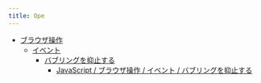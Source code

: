 ```yaml
---
title: Ope
---
```



- [ブラウザ操作](./ブラウザ操作/index.md)
    - [イベント](./ブラウザ操作/イベント/index.md)
        - [バブリングを抑止する](./ブラウザ操作/イベント/バブリングを抑止する/index.md)
            - [JavaScript / ブラウザ操作 / イベント / バブリングを抑止する](./../../../../d/2009/02/07/JavaScript_でバブリングを抑止する.md)




